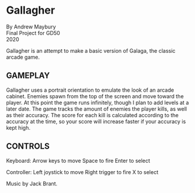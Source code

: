 # Gallagher
By Andrew Maybury  
Final Project for GD50  
2020

Gallagher is an attempt to make a basic version of Galaga, the classic arcade game.

## GAMEPLAY
Gallagher uses a portrait orientation to emulate the look of an arcade cabinet.
Enemies spawn from the top of the screen and move toward the player.
At this point the game runs infinitely, though I plan to add levels at a later date.
The game tracks the amount of enemies the player kills, as well as their accuracy.
The score for each kill is calculated according to the accuracy at the time, so your score will increase faster if your accuracy is kept high.

## CONTROLS
Keyboard:
    Arrow keys to move
    Space to fire
    Enter to select

Controller:
    Left joystick to move
    Right trigger to fire
    X to select

Music by Jack Brant.

